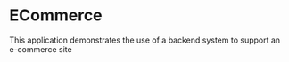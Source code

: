 # ECommerce
This application demonstrates the use of a backend system to support an e-commerce site
